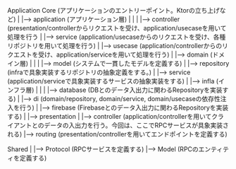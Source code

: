 Application Core (アプリケーションのエントリーポイント。Ktorの立ち上げなど)
|
|--> application (アプリケーション層)
|      |
|      |--> controller (presentation/controllerからリクエストを受け、application/usecaseを用いて処理を行う
|      |--> service    (application/usecaseからのリクエストを受け、各種リポジトリを用いて処理を行う)
|      |--> usecase    (application/controllerからのリクエストを受け、application/serviceを用いて処理を行う)
|
|--> domain (ドメイン層)
|      |
|      |--> model      (システムで一貫したモデルを定義する)
|      |--> repository (infraで具象実装するリポジトリの抽象定義をする。)
|      |--> service    (application/serviceで具象実装するサービスの抽象実装をする)
|
|--> infla (インフラ層)
|      |
|      |--> database   (DBとのデータ入出力に関わるRepositoryを実装する)
|      |--> di         (domain/repository, domain/service, domain/usecaseの依存性注入を行う)
|      |--> firebase   (Firebaseとのデータ入出力に関わるRepositoryを実装する)
|
|--> presentation
       |
       |--> controller (application/controllerを用いてクライアントとのデータの入出力を行う。今回は、ここでRPCサービスが具象実装される)
       |--> routing    (presentation/controllerを用いてエンドポイントを定義する)


Shared
|
|--> Protocol (RPCサービスを定義する)
|--> Model    (RPCのエンティティを定義する)
